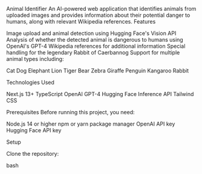 Animal Identifier
An AI-powered web application that identifies animals from uploaded images and provides information about their potential danger to humans, along with relevant Wikipedia references.
Features

Image upload and animal detection using Hugging Face's Vision API
Analysis of whether the detected animal is dangerous to humans using OpenAI's GPT-4
Wikipedia references for additional information
Special handling for the legendary Rabbit of Caerbannog
Support for multiple animal types including:

Cat
Dog
Elephant
Lion
Tiger
Bear
Zebra
Giraffe
Penguin
Kangaroo
Rabbit



Technologies Used

Next.js 13+
TypeScript
OpenAI GPT-4
Hugging Face Inference API
Tailwind CSS

Prerequisites
Before running this project, you need:

Node.js 14 or higher
npm or yarn package manager
OpenAI API key
Hugging Face API key

Setup

Clone the repository:

bash
